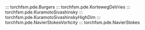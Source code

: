 ::: torchfsm.pde.Burgers
::: torchfsm.pde.KortewegDeVries
::: torchfsm.pde.KuramotoSivashinsky
::: torchfsm.pde.KuramotoSivashinskyHighDim
::: torchfsm.pde.NavierStokesVorticity
::: torchfsm.pde.NavierStokes